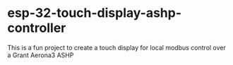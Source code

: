 # esp-32-touch-display-ashp-controller
This is a fun project to create a touch display for local modbus control over a Grant Aerona3 ASHP
